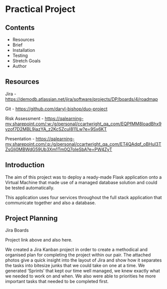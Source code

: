 # Practical Project 

## Contents 

- Resources 
- Brief 
- Installation  
- Testing 
- Stretch Goals 
- Author 

## Resources 

Jira - https://demodb.atlassian.net/jira/software/projects/DP/boards/4/roadmap 

Git - https://github.com/daryl-bishop/duo-project

Risk Assessment - https://qalearning-my.sharepoint.com/:w:/g/personal/ccartwright_qa_com/EQPfMM8loadBhx9vzof7D2MBL9iazYA_z2KcSZcuI811Lw?e=9Sx6KT 

Presentation -  https://qalearning-my.sharepoint.com/:p:/g/personal/ccartwright_qa_com/ET4QAdqf_oBHuI3TZsGlj0MBWdG59Ub3Xm1Tm0Q7oIeSbA?e=PW4ZyT

## Introduction 

The aim of this project was to deploy a ready-made Flask application onto a Virtual Machine that made use of a managed database solution and could be tested automatically.  

This application uses four services throughout the full stack application that communicate together and also a database.  

 

## Project Planning 

Jira Boards 

Project link above and also here.  

We created a Jira Kanban project in order to create a methodical and organised plan for completing the project within our pair. The attached photos give a quick insight into the layout of Jira and show how it separates the tasks into bitesize junks that we could take on one at a time. We generated ‘Sprints’ that kept our time well managed, we knew exactly what we needed to work on and when. We also were able to priorities he more important tasks that needed to be completed first.   

